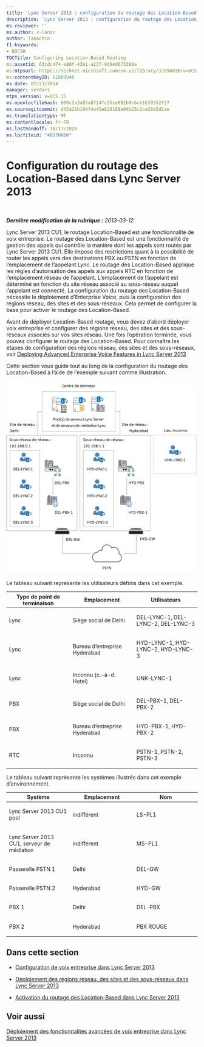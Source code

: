 ```yaml
---
title: 'Lync Server 2013 : configuration du routage des Location-Based'
description: 'Lync Server 2013 : configuration du routage des Location-Based.'
ms.reviewer: ''
ms.author: v-lanac
author: lanachin
f1.keywords:
- NOCSH
TOCTitle: Configuring Location-Based Routing
ms:assetid: 63cdc474-e80f-43b1-a237-9d9ed673300a
ms:mtpsurl: https://technet.microsoft.com/en-us/library/JJ994036(v=OCS.15)
ms:contentKeyID: 51803946
ms.date: 07/23/2014
manager: serdars
mtps_version: v=OCS.15
ms.openlocfilehash: 080c2a3a82a8714fc35ce882b0c6cb1630552f27
ms.sourcegitcommit: d42a21b194f4a45e828188e04b25c1ce28a5d1ae
ms.translationtype: MT
ms.contentlocale: fr-FR
ms.lasthandoff: 10/17/2020
ms.locfileid: "48570880"
---
```

# <a name="configuring-location-based-routing-in-lync-server-2013"></a>Configuration du routage des Location-Based dans Lync Server 2013

<div data-xmlns="http://www.w3.org/1999/xhtml">

<div class="topic" data-xmlns="http://www.w3.org/1999/xhtml" data-msxsl="urn:schemas-microsoft-com:xslt" data-cs="https://msdn.microsoft.com/">

<div data-asp="https://msdn2.microsoft.com/asp">



</div>

<div id="mainSection">

<div id="mainBody">

<span> </span>

_**Dernière modification de la rubrique :** 2013-03-12_

Lync Server 2013 CU1, le routage Location-Based est une fonctionnalité de voix entreprise. Le routage des Location-Based est une fonctionnalité de gestion des appels qui contrôle la manière dont les appels sont routés par Lync Server 2013 CU1. Elle impose des restrictions quant à la possibilité de router les appels vers des destinations PBX ou PSTN en fonction de l’emplacement de l’appelant Lync. Le routage des Location-Based applique les règles d’autorisation des appels aux appels RTC en fonction de l’emplacement réseau de l’appelant. L’emplacement de l’appelant est déterminé en fonction du site réseau associé au sous-réseau auquel l’appelant est connecté. La configuration du routage des Location-Based nécessite le déploiement d’Enterprise Voice, puis la configuration des régions réseau, des sites et des sous-réseaux. Cela permet de configurer la base pour activer le routage des Location-Based.

Avant de déployer Location-Based routage, vous devez d’abord déployer voix entreprise et configurer des régions réseau, des sites et des sous-réseaux associés sur vos sites réseau. Une fois l’opération terminée, vous pouvez configurer le routage des Location-Based. Pour connaître les étapes de configuration des régions réseau, des sites et des sous-réseaux, voir [Deploying Advanced Enterprise Voice Features in Lync Server 2013](lync-server-2013-deploying-advanced-enterprise-voice-features.md)

Cette section vous guide tout au long de la configuration du routage des Location-Based à l’aide de l’exemple suivant comme illustration.

![Exemple de routage basé sur l’emplacement de voix entreprise](images/JJ994036.b6ef5afc-36ac-406f-8ec2-a87532b20612(OCS.15).png "Exemple de routage basé sur l’emplacement de voix entreprise")

  
Le tableau suivant représente les utilisateurs définis dans cet exemple.


<table>
<colgroup>
<col style="width: 33%" />
<col style="width: 33%" />
<col style="width: 33%" />
</colgroup>
<thead>
<tr class="header">
<th>Type de point de terminaison</th>
<th>Emplacement</th>
<th>Utilisateurs</th>
</tr>
</thead>
<tbody>
<tr class="odd">
<td><p>Lync</p></td>
<td><p>Siège social de Delhi</p></td>
<td><p>DEL-LYNC-1, DEL-LYNC-2, DEL-LYNC-3</p></td>
</tr>
<tr class="even">
<td><p>Lync</p></td>
<td><p>Bureau d’entreprise Hyderabad</p></td>
<td><p>HYD-LYNC-1, HYD-LYNC-2, HYD-LYNC-3</p></td>
</tr>
<tr class="odd">
<td><p>Lync</p></td>
<td><p>Inconnu (c.-à-d. Hotel)</p></td>
<td><p>UNK-LYNC-1</p></td>
</tr>
<tr class="even">
<td><p>PBX</p></td>
<td><p>Siège social de Delhi</p></td>
<td><p>DEL-PBX-1, DEL-PBX-2</p></td>
</tr>
<tr class="odd">
<td><p>PBX</p></td>
<td><p>Bureau d’entreprise Hyderabad</p></td>
<td><p>HYD-PBX-1, HYD-PBX-2</p></td>
</tr>
<tr class="even">
<td><p>RTC</p></td>
<td><p>Inconnu</p></td>
<td><p>PSTN-1, PSTN-2, PSTN-3</p></td>
</tr>
</tbody>
</table>

  

Le tableau suivant représente les systèmes illustrés dans cet exemple d’environnement.


<table>
<colgroup>
<col style="width: 33%" />
<col style="width: 33%" />
<col style="width: 33%" />
</colgroup>
<thead>
<tr class="header">
<th>Système</th>
<th>Emplacement</th>
<th>Nom</th>
</tr>
</thead>
<tbody>
<tr class="odd">
<td><p>Lync Server 2013 CU1 pool</p></td>
<td><p>indifférent</p></td>
<td><p>LS-PL1</p></td>
</tr>
<tr class="even">
<td><p>Lync Server 2013 CU1, serveur de médiation</p></td>
<td><p>indifférent</p></td>
<td><p>MS-PL1</p></td>
</tr>
<tr class="odd">
<td><p>Passerelle PSTN 1</p></td>
<td><p>Delhi</p></td>
<td><p>DEL-GW</p></td>
</tr>
<tr class="even">
<td><p>Passerelle PSTN 2</p></td>
<td><p>Hyderabad</p></td>
<td><p>HYD-GW</p></td>
</tr>
<tr class="odd">
<td><p>PBX 1</p></td>
<td><p>Delhi</p></td>
<td><p>DEL-PBX</p></td>
</tr>
<tr class="even">
<td><p>PBX 2</p></td>
<td><p>Hyderabad</p></td>
<td><p>PBX ROUGE</p></td>
</tr>
</tbody>
</table>


<div>

## <a name="in-this-section"></a>Dans cette section

  - [Configuration de voix entreprise dans Lync Server 2013](lync-server-2013-configuring-enterprise-voice.md)

  - [Déploiement des régions réseau, des sites et des sous-réseaux dans Lync Server 2013](lync-server-2013-deploying-network-regions-sites-and-subnets.md)

  - [Activation du routage des Location-Based dans Lync Server 2013](lync-server-2013-enabling-location-based-routing.md)

</div>

<div>

## <a name="see-also"></a>Voir aussi


[Déploiement des fonctionnalités avancées de voix entreprise dans Lync Server 2013](lync-server-2013-deploying-advanced-enterprise-voice-features.md)  
  

</div>

</div>

<span> </span>

</div>

</div>

</div>

